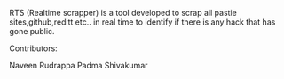 RTS (Realtime scrapper) is a tool developed to scrap all pastie sites,github,reditt etc.. in real time to identify if there is any hack that has gone public.

Contributors:

  Naveen Rudrappa                                                                                                                             Padma Shivakumar

